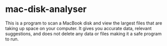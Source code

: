 # mac-disk-analyser
This is a program to scan a MacBook disk and view the largest files that are taking up space on your computer. It gives you accurate data, relevant suggestions, and does not delete any data or files making it a safe program to run.
